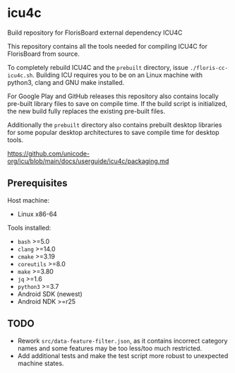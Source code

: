 # icu4c
Build repository for FlorisBoard external dependency ICU4C

This repository contains all the tools needed for compiling ICU4C for FlorisBoard from source.

To completely rebuild ICU4C and the `prebuilt` directory, issue `./floris-cc-icu4c.sh`. Building ICU requires you to be on an Linux machine with python3, clang and GNU make installed.

For Google Play and GitHub releases this repository also contains locally pre-built library files to save on compile time. If the build script is initialized, the new build fully replaces the existing pre-built files.

Additionally the `prebuilt` directory also contains prebuilt desktop libraries for some popular desktop architectures to save compile time for desktop tools.

https://github.com/unicode-org/icu/blob/main/docs/userguide/icu4c/packaging.md

## Prerequisites

Host machine:
- Linux x86-64

Tools installed:
- `bash` >=5.0
- `clang` >=14.0
- `cmake` >=3.19
- `coreutils` >=8.0
- `make` >=3.80
- `jq` >=1.6
- `python3` >=3.7
- Android SDK (newest)
- Android NDK >=r25

## TODO
- Rework `src/data-feature-filter.json`, as it contains incorrect category names and some features may be too less/too much restricted.
- Add additional tests and make the test script more robust to unexpected machine states.
